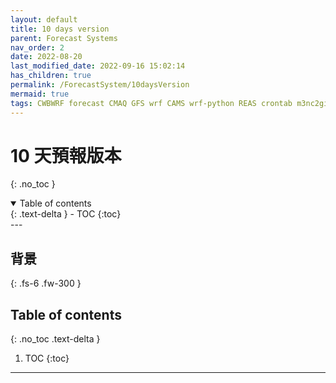 ```yaml
---
layout: default
title: 10 days version
parent: Forecast Systems
nav_order: 2
date: 2022-08-20
last_modified_date: 2022-09-16 15:02:14
has_children: true
permalink: /ForecastSystem/10daysVersion
mermaid: true
tags: CWBWRF forecast CMAQ GFS wrf CAMS wrf-python REAS crontab m3nc2gif
---
```


# 10 天預報版本
{: .no_toc }

<details open markdown="block">
  <summary>
    Table of contents
  </summary>
  {: .text-delta }
- TOC
{:toc}
</details>
--- 

## 背景


{: .fs-6 .fw-300 }

## Table of contents
{: .no_toc .text-delta }

1. TOC
{:toc}

---
